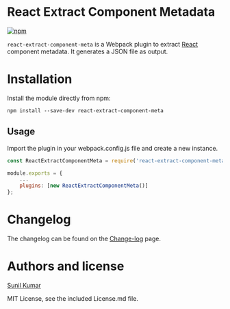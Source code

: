 # React Extract Component Metadata
[![npm](https://img.shields.io/npm/v/react-extract-component-meta.svg)](https://www.npmjs.com/package/react-extract-component-meta)

`react-extract-component-meta` is a Webpack plugin to extract [React](https://github.com/facebook/react) component metadata. It generates a JSON file as output.

# Installation

Install the module directly from npm:

```
npm install --save-dev react-extract-component-meta
```

## Usage
Import the plugin in your webpack.config.js file and create a new instance.

```Javascript
const ReactExtractComponentMeta = require('react-extract-component-meta');

module.exports = {
    ...    
    plugins: [new ReactExtractComponentMeta()]
};
```

# Changelog
The changelog can be found on the [Change-log](https://github.com/sun1l/react-extract-component-meta/CHANGELOG.md) page.

# Authors and license

[Sunil Kumar](https://twitter.com/sun1lkumar)

MIT License, see the included License.md file.